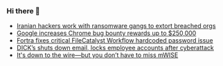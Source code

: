### Hi there 👋

<!--START_SECTION:feed-->
* [Iranian hackers work with ransomware gangs to extort breached orgs](https://www.bleepingcomputer.com/news/security/iranian-hackers-work-with-ransomware-gangs-to-extort-breached-orgs/)
* [Google increases Chrome bug bounty rewards up to $250,000](https://www.bleepingcomputer.com/news/google/google-increases-chrome-bug-bounty-rewards-up-to-250-000/)
* [Fortra fixes critical FileCatalyst Workflow hardcoded password issue](https://www.bleepingcomputer.com/news/security/fortra-fixes-critical-filecatalyst-workflow-hardcoded-password-issue/)
* [DICK’s shuts down email, locks employee accounts after cyberattack](https://www.bleepingcomputer.com/news/security/dicks-shuts-down-email-locks-employee-accounts-after-cyberattack/)
* [It's down to the wire—but you don’t have to miss mWISE](https://www.bleepingcomputer.com/news/security/its-down-to-the-wire-but-you-dont-have-to-miss-mwise/)
<!--END_SECTION:feed-->

<!--
**frankenk/frankenk** is a ✨ _special_ ✨ repository because its `README.md` (this file) appears on your GitHub profile.

Here are some ideas to get you started:

- 🔭 I’m currently working on ...
- 🌱 I’m currently learning ...
- 👯 I’m looking to collaborate on ...
- 🤔 I’m looking for help with ...
- 💬 Ask me about ...
- 📫 How to reach me: ...
- 😄 Pronouns: ...
- ⚡ Fun fact: ...
-->



